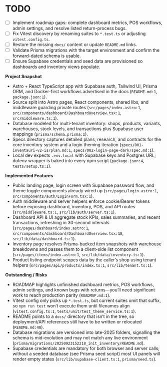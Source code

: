 # TODO

- [ ] Implement roadmap gaps: complete dashboard metrics, POS workflows, admin settings, and resolve listed return-process bugs.
- [ ] Fix Vitest discovery by renaming suites to `*.test.ts` or adjusting `vitest.config.ts`.
- [ ] Restore the missing `docs/` content or update `README.md` links.
- [ ] Validate Prisma migrations with the target environment and confirm the forward-dated schema is usable.
- [ ] Ensure Supabase credentials and seed data are provisioned so dashboards and inventory views populate.

**Project Snapshot**
- Astro + React TypeScript app with Supabase auth, Tailwind UI, Prisma ORM, and Docker-first workflows advertised in the docs (`README.md:1`, `package.json:1`).
- Source split into Astro pages, React components, shared libs, and middleware guarding private routes (`src/pages/index.astro:1`, `src/components/dashboard/DashboardOverview.tsx:1`, `src/middleware.ts:1`).
- Database modeled for multi-tenant inventory: shops, products, variants, warehouses, stock levels, and transactions plus Supabase user mappings (`prisma/schema.prisma:1`).
- Specs directory captures detailed plans, research, and contracts for the core inventory system and a login theming iteration (`specs/001-inventauri-v2-is/plan.md:1`, `specs/002-login-page-dark/spec.md:1`).
- Local dev expects `.env.local` with Supabase keys and Postgres URL; dotenv wrapper is baked into every npm script (`package.json:4`, `tests/setup.ts:1`).

**Implemented Features**
- Public landing page, login screen with Supabase password flow, and theme toggle components already wired up (`src/pages/login.astro:1`, `src/components/auth/LoginForm.tsx:1`).
- Auth middleware and server helpers enforce cookie/Bearer tokens before exposing dashboard, inventory, POS, and API routes (`src/middleware.ts:1`, `src/lib/auth/server.ts:1`).
- Dashboard API & UI aggregate stock KPIs, sales summaries, and recent transactions, refreshing in 30-second intervals (`src/pages/dashboard/index.astro:1`, `src/components/dashboard/DashboardOverview.tsx:18`, `src/lib/data/dashboard.ts:1`).
- Inventory page resolves Prisma-backed item snapshots with warehouse breakdowns and passes them to a client-side list component (`src/pages/items/index.astro:1`, `src/lib/data/inventory.ts:1`).
- Product listing endpoint scopes data by the caller’s shop using tenant helpers (`src/pages/api/products/index.ts:1`, `src/lib/tenant.ts:1`).

**Outstanding / Risks**
- ROADMAP highlights unfinished dashboard metrics, POS workflows, admin settings, and known bugs with returns—you’ll need significant work to reach production parity (`ROADMAP.md:1`).
- Vitest config only picks up `*.test.ts`, but current suites omit that suffix, so `npm run test` won’t execute them until filenames align (`vitest.config.ts:1`, `tests/unit/test_theme_service.ts:1`).
- README points to a `docs/` directory that isn’t in the tree, so deployment/API references still have to be written or relocated (`README.md:48`).
- Database migrations are versioned into late-2025 folders, signalling the schema is mid-evolution and may not match any live environment (`prisma/migrations/20250923152218_init_inventory/README.md`).
- Supabase credentials are mandatory for both browser and server calls; without a seeded database (see Prisma seed script) most UI panels will render empty states (`src/lib/supabase-client.ts:1`, `prisma/seed.ts`).

